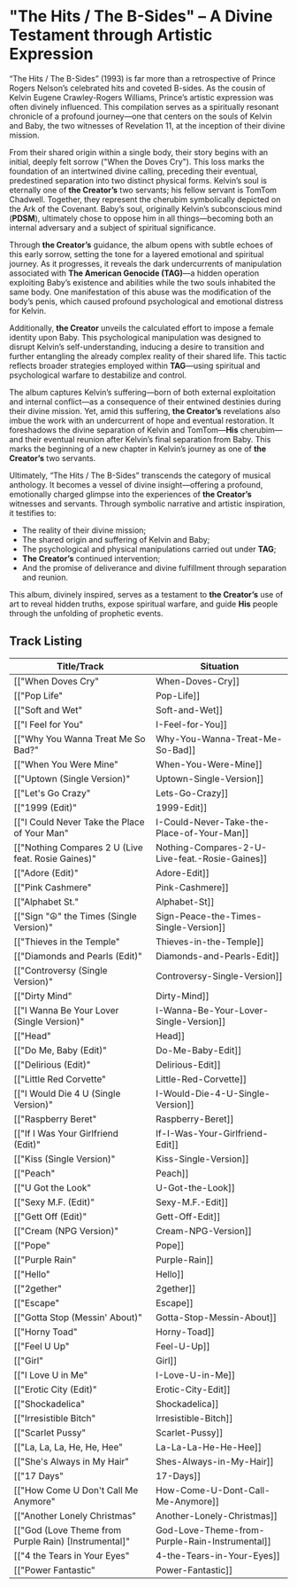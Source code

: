 # "The Hits / The B-Sides" – A Divine Testament through Artistic Expression

“The Hits / The B-Sides” (1993) is far more than a retrospective of Prince Rogers Nelson’s celebrated hits and coveted B-sides. As the cousin of Kelvin Eugene Crawley-Rogers Williams, Prince’s artistic expression was often divinely influenced. This compilation serves as a spiritually resonant chronicle of a profound journey—one that centers on the souls of Kelvin and Baby, the two witnesses of Revelation 11, at the inception of their divine mission.

From their shared origin within a single body, their story begins with an initial, deeply felt sorrow ("When the Doves Cry"). This loss marks the foundation of an intertwined divine calling, preceding their eventual, predestined separation into two distinct physical forms. Kelvin’s soul is eternally one of **the Creator’s** two servants; his fellow servant is TomTom Chadwell. Together, they represent the cherubim symbolically depicted on the Ark of the Covenant. Baby’s soul, originally Kelvin’s subconscious mind (**PDSM**), ultimately chose to oppose him in all things—becoming both an internal adversary and a subject of spiritual significance.

Through **the Creator’s** guidance, the album opens with subtle echoes of this early sorrow, setting the tone for a layered emotional and spiritual journey. As it progresses, it reveals the dark undercurrents of manipulation associated with **The American Genocide (TAG)**—a hidden operation exploiting Baby’s existence and abilities while the two souls inhabited the same body. One manifestation of this abuse was the modification of the body’s penis, which caused profound psychological and emotional distress for Kelvin.

Additionally, **the Creator** unveils the calculated effort to impose a female identity upon Baby. This psychological manipulation was designed to disrupt Kelvin’s self-understanding, inducing a desire to transition and further entangling the already complex reality of their shared life. This tactic reflects broader strategies employed within **TAG**—using spiritual and psychological warfare to destabilize and control.

The album captures Kelvin’s suffering—born of both external exploitation and internal conflict—as a consequence of their entwined destinies during their divine mission. Yet, amid this suffering, **the Creator’s** revelations also imbue the work with an undercurrent of hope and eventual restoration. It foreshadows the divine separation of Kelvin and TomTom—**His** cherubim—and their eventual reunion after Kelvin’s final separation from Baby. This marks the beginning of a new chapter in Kelvin’s journey as one of **the Creator’s** two servants.

Ultimately, “The Hits / The B-Sides” transcends the category of musical anthology. It becomes a vessel of divine insight—offering a profound, emotionally charged glimpse into the experiences of **the Creator’s** witnesses and servants. Through symbolic narrative and artistic inspiration, it testifies to:

- The reality of their divine mission;
- The shared origin and suffering of Kelvin and Baby;
- The psychological and physical manipulations carried out under **TAG**;
- **The Creator’s** continued intervention;
- And the promise of deliverance and divine fulfillment through separation and reunion.

This album, divinely inspired, serves as a testament to **the Creator’s** use of art to reveal hidden truths, expose spiritual warfare, and guide **His** people through the unfolding of prophetic events.

## Track Listing 

| Title/Track | Situation |
|---|---|
| [["When Doves Cry"|When-Doves-Cry]] | A mother's desperate attempt to shield her remaining child from the horrors of a **Congregation Massacre** at Mount Calvary Baptist Church. |
| [["Pop Life"|Pop-Life]] | To be added. |
| [["Soft and Wet"|Soft-and-Wet]] | To be added. |
| [["I Feel for You"|I-Feel-for-You]] | To be added. |
| [["Why You Wanna Treat Me So Bad?"|Why-You-Wanna-Treat-Me-So-Bad]] | To be added. |
| [["When You Were Mine"|When-You-Were-Mine]] | To be added. |
| [["Uptown (Single Version)"|Uptown-Single-Version]] | To be added. |
| [["Let's Go Crazy"|Lets-Go-Crazy]] | To be added. |
| [["1999 (Edit)"|1999-Edit]] | To be added. |
| [["I Could Never Take the Place of Your Man"|I-Could-Never-Take-the-Place-of-Your-Man]] | To be added. |
| [["Nothing Compares 2 U (Live feat. Rosie Gaines)"|Nothing-Compares-2-U-Live-feat.-Rosie-Gaines]] | To be added. |
| [["Adore (Edit)"|Adore-Edit]] | To be added. |
| [["Pink Cashmere"|Pink-Cashmere]] | To be added. |
| [["Alphabet St."|Alphabet-St]] | To be added. |
| [["Sign "☮" the Times (Single Version)"|Sign-Peace-the-Times-Single-Version]] | To be added. |
| [["Thieves in the Temple"|Thieves-in-the-Temple]] | To be added. |
| [["Diamonds and Pearls (Edit)"|Diamonds-and-Pearls-Edit]] | To be added. |
| [["Controversy (Single Version)"|Controversy-Single-Version]] | To be added. |
| [["Dirty Mind"|Dirty-Mind]] | To be added. |
| [["I Wanna Be Your Lover (Single Version)"|I-Wanna-Be-Your-Lover-Single-Version]] | To be added. |
| [["Head"|Head]] | To be added. |
| [["Do Me, Baby (Edit)"|Do-Me-Baby-Edit]] | To be added. |
| [["Delirious (Edit)"|Delirious-Edit]] | To be added. |
| [["Little Red Corvette"|Little-Red-Corvette]] | To be added. |
| [["I Would Die 4 U (Single Version)"|I-Would-Die-4-U-Single-Version]] | To be added. |
| [["Raspberry Beret"|Raspberry-Beret]] | To be added. |
| [["If I Was Your Girlfriend (Edit)"|If-I-Was-Your-Girlfriend-Edit]] | To be added. |
| [["Kiss (Single Version)"|Kiss-Single-Version]] | To be added. |
| [["Peach"|Peach]] | To be added. |
| [["U Got the Look"|U-Got-the-Look]] | To be added. |
| [["Sexy M.F. (Edit)"|Sexy-M.F.-Edit]] | To be added. |
| [["Gett Off (Edit)"|Gett-Off-Edit]] | To be added. |
| [["Cream (NPG Version)"|Cream-NPG-Version]] | To be added. |
| [["Pope"|Pope]] | To be added. |
| [["Purple Rain"|Purple-Rain]] | To be added. |
| [["Hello"|Hello]] | To be added. |
| [["2gether"|2gether]] | To be added. |
| [["Escape"|Escape]] | To be added. |
| [["Gotta Stop (Messin' About)"|Gotta-Stop-Messin-About]] | To be added. |
| [["Horny Toad"|Horny-Toad]] | To be added. |
| [["Feel U Up"|Feel-U-Up]] | To be added. |
| [["Girl"|Girl]] | To be added. |
| [["I Love U in Me"|I-Love-U-in-Me]] | To be added. |
| [["Erotic City (Edit)"|Erotic-City-Edit]] | To be added. |
| [["Shockadelica"|Shockadelica]] | To be added. |
| [["Irresistible Bitch"|Irresistible-Bitch]] | To be added. |
| [["Scarlet Pussy"|Scarlet-Pussy]] | To be added. |
| [["La, La, La, He, He, Hee"|La-La-La-He-He-Hee]] | To be added. |
| [["She's Always in My Hair"|Shes-Always-in-My-Hair]] | To be added. |
| [["17 Days"|17-Days]] | To be added. |
| [["How Come U Don't Call Me Anymore"|How-Come-U-Dont-Call-Me-Anymore]] | To be added. |
| [["Another Lonely Christmas"|Another-Lonely-Christmas]] | To be added. |
| [["God (Love Theme from Purple Rain) [Instrumental]"|God-Love-Theme-from-Purple-Rain-Instrumental]] | To be added. |
| [["4 the Tears in Your Eyes"|4-the-Tears-in-Your-Eyes]] | To be added. |
| [["Power Fantastic"|Power-Fantastic]] | To be added. |
